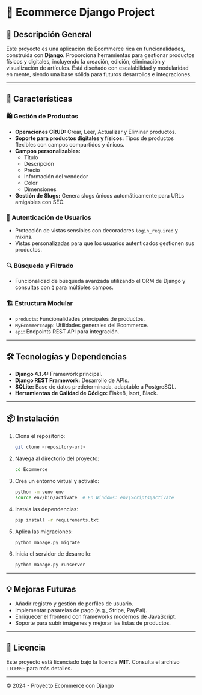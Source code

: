 # 🛒 Ecommerce Django Project

## 📝 Descripción General
Este proyecto es una aplicación de Ecommerce rica en funcionalidades, construida con **Django**. Proporciona herramientas para gestionar productos físicos y digitales, incluyendo la creación, edición, eliminación y visualización de artículos. Está diseñado con escalabilidad y modularidad en mente, siendo una base sólida para futuros desarrollos e integraciones.

---

## 🚀 Características

### 🛍️ Gestión de Productos
- **Operaciones CRUD:** Crear, Leer, Actualizar y Eliminar productos.
- **Soporte para productos digitales y físicos:** Tipos de productos flexibles con campos compartidos y únicos.
- **Campos personalizables:** 
  - Título
  - Descripción
  - Precio
  - Información del vendedor
  - Color
  - Dimensiones
- **Gestión de Slugs:** Genera slugs únicos automáticamente para URLs amigables con SEO.

### 🔑 Autenticación de Usuarios
- Protección de vistas sensibles con decoradores `login_required` y mixins.
- Vistas personalizadas para que los usuarios autenticados gestionen sus productos.

### 🔍 Búsqueda y Filtrado
- Funcionalidad de búsqueda avanzada utilizando el ORM de Django y consultas con `Q` para múltiples campos.

### 🏗️ Estructura Modular
- `products`: Funcionalidades principales de productos.
- `MyEcommerceApp`: Utilidades generales del Ecommerce.
- `api`: Endpoints REST API para integración.

---

## 🛠️ Tecnologías y Dependencias
- **Django 4.1.4:** Framework principal.
- **Django REST Framework:** Desarrollo de APIs.
- **SQLite:** Base de datos predeterminada, adaptable a PostgreSQL.
- **Herramientas de Calidad de Código:** Flake8, Isort, Black.

---

## 📦 Instalación

1. Clona el repositorio:
    ```bash
    git clone <repository-url>
    ```

2. Navega al directorio del proyecto:
    ```bash
    cd Ecommerce
    ```

3. Crea un entorno virtual y actívalo:
    ```bash
    python -m venv env
    source env/bin/activate  # En Windows: env\Scripts\activate
    ```

4. Instala las dependencias:
    ```bash
    pip install -r requirements.txt
    ```

5. Aplica las migraciones:
    ```bash
    python manage.py migrate
    ```

6. Inicia el servidor de desarrollo:
    ```bash
    python manage.py runserver
    ```


---

## 💡 Mejoras Futuras
- Añadir registro y gestión de perfiles de usuario.
- Implementar pasarelas de pago (e.g., Stripe, PayPal).
- Enriquecer el frontend con frameworks modernos de JavaScript.
- Soporte para subir imágenes y mejorar las listas de productos.

---

## 📜 Licencia
Este proyecto está licenciado bajo la licencia **MIT**. Consulta el archivo `LICENSE` para más detalles.

---

© 2024 - Proyecto Ecommerce con Django

